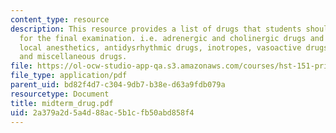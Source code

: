 ```yaml
---
content_type: resource
description: This resource provides a list of drugs that students should know by name
  for the final examination. i.e. adrenergic and cholinergic drugs and antagonists,
  local anesthetics, antidysrhythmic drugs, inotropes, vasoactive drugs, immunosuppressants
  and miscellaneous drugs.
file: https://ol-ocw-studio-app-qa.s3.amazonaws.com/courses/hst-151-principles-of-pharmacology-spring-2005/2a379a2d5a4d88ac5b1cfb50abd858f4_midterm_drug.pdf
file_type: application/pdf
parent_uid: bd82f4d7-c304-9db7-b38e-d63a9fdb079a
resourcetype: Document
title: midterm_drug.pdf
uid: 2a379a2d-5a4d-88ac-5b1c-fb50abd858f4
---
```

